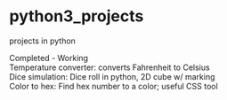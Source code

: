 # python3_projects
projects in python

Completed - Working \
Temperature converter: converts Fahrenheit to Celsius \
Dice simulation: Dice roll in python, 2D cube w/ marking \
Color to hex: Find hex number to a color; useful CSS tool
